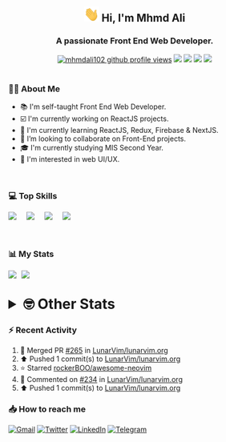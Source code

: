<h2 align="center"><img src="./Hi.gif" width="30px" height="30px"> Hi, I'm Mhmd Ali</h2>

<h3 align="center">A passionate Front End Web Developer.</h3>

<div align="center">
  <a href="#"><img src="https://komarev.com/ghpvc/?username=mhmdali102&style=for-the-badge&logo=" alt="mhmdali102 github profile views" /></a>
  <a href="https://www.linux.org"><img src="https://img.shields.io/badge/OS-Linux-e06c75?style=for-the-badge&logo=linux" /></a>
	<a href="https://archlinux.org"><img src="https://img.shields.io/badge/DISTRO-Arch-56b6c2?style=for-the-badge&logo=arch-linux" /></a>
	<a href="https://dwm.suckless.org"><img src="https://img.shields.io/badge/WM-DWM-005577?style=for-the-badge&logo=dwm" /></a>
	<a href="https://neovim.io"><img src="https://img.shields.io/badge/IDE-Neovim-98c379?style=for-the-badge&logo=neovim" /></a>
</div>

<br>

### :man_technologist: About Me

- :books: I'm self-taught Front End Web Developer.
- :ballot_box_with_check: I'm currently working on ReactJS projects.
- :dart: I'm currently learning ReactJS, Redux, Firebase & NextJS.
- :eyes: I’m looking to collaborate on Front-End projects.
- :mortar_board: I'm currently studying MIS Second Year.
- :art: I'm interested in web UI/UX.

<br>

### :computer: Top Skills

<div style="display:flex;">
<img width ='36px' src ='https://raw.githubusercontent.com/rahulbanerjee26/githubAboutMeGenerator/main/icons/html.svg' />
<img width ='36px' src ='https://raw.githubusercontent.com/rahulbanerjee26/githubAboutMeGenerator/main/icons/css.svg' />
<img width ='36px' src ='https://raw.githubusercontent.com/rahulbanerjee26/githubAboutMeGenerator/main/icons/javascript.svg' />
<img width ='36px' src ='https://raw.githubusercontent.com/rahulbanerjee26/githubAboutMeGenerator/main/icons/reactjs.svg' />
</div>

<br>
<br>

### :bar_chart: My Stats

<img src="https://github-readme-stats.vercel.app/api?username=mhmdali102&show_icons=true&locale=en" width="49%" /><span style="display:inline-block;width:2%"></span><img src="https://github-readme-streak-stats.herokuapp.com/?user=mhmdali102&" width="49%" />

<br>

<details>
<summary style="font-size: 1.75rem; font-weight: bold;"><strong style="font-size: 1.75rem; font-weight: bold;"> 🤓 Other Stats </strong></summary>
<br>

<!--START_SECTION:waka-->
![Lines of code](https://img.shields.io/badge/From%20Hello%20World%20I%27ve%20Written-255%20Thousand%20lines%20of%20code-blue)

**🐱 My GitHub Data** 

> 🏆 898 Contributions in the Year 2022
 > 
> 📦 331.7 kB Used in GitHub's Storage 
 > 
> 💼 Opted to Hire
 > 
> 📜 21 Public Repositories 
 > 
> 🔑 6 Private Repositories  
 > 
**I'm a Night 🦉** 

```text
🌞 Morning    113 commits    ███░░░░░░░░░░░░░░░░░░░░░░   12.99% 
🌆 Daytime    178 commits    █████░░░░░░░░░░░░░░░░░░░░   20.46% 
🌃 Evening    347 commits    ██████████░░░░░░░░░░░░░░░   39.89% 
🌙 Night      232 commits    ██████░░░░░░░░░░░░░░░░░░░   26.67%

```
📅 **I'm Most Productive on Monday** 

```text
Monday       159 commits    ████░░░░░░░░░░░░░░░░░░░░░   18.28% 
Tuesday      138 commits    ████░░░░░░░░░░░░░░░░░░░░░   15.86% 
Wednesday    114 commits    ███░░░░░░░░░░░░░░░░░░░░░░   13.1% 
Thursday     102 commits    ███░░░░░░░░░░░░░░░░░░░░░░   11.72% 
Friday       81 commits     ██░░░░░░░░░░░░░░░░░░░░░░░   9.31% 
Saturday     133 commits    ███░░░░░░░░░░░░░░░░░░░░░░   15.29% 
Sunday       143 commits    ████░░░░░░░░░░░░░░░░░░░░░   16.44%

```


📊 **This Week I Spent My Time On** 

```text
⌚︎ Time Zone: Asia/Beirut

💬 Programming Languages: 
JavaScript               4 hrs 37 mins       ████████░░░░░░░░░░░░░░░░░   33.39% 
Java                     3 hrs 6 mins        █████░░░░░░░░░░░░░░░░░░░░   22.48% 
Lua                      1 hr 42 mins        ███░░░░░░░░░░░░░░░░░░░░░░   12.31% 
Markdown                 1 hr 3 mins         ██░░░░░░░░░░░░░░░░░░░░░░░   7.69% 
CSS                      49 mins             █░░░░░░░░░░░░░░░░░░░░░░░░   5.95%

🔥 Editors: 
Neovim                   13 hrs 49 mins      █████████████████████████   100.0%

🐱‍💻 Projects: 
Unknown Project          5 hrs 22 mins       █████████░░░░░░░░░░░░░░░░   38.91% 
xerolinux.xyz            3 hrs 25 mins       ██████░░░░░░░░░░░░░░░░░░░   24.81% 
dotfiles                 1 hr 53 mins        ███░░░░░░░░░░░░░░░░░░░░░░   13.64% 
lunarvim.org             1 hr 31 mins        ██░░░░░░░░░░░░░░░░░░░░░░░   11.08% 
java                     50 mins             █░░░░░░░░░░░░░░░░░░░░░░░░   6.05%

💻 Operating System: 
Linux                    13 hrs 49 mins      █████████████████████████   100.0%

```

**I Mostly Code in JavaScript** 

```text
JavaScript               12 repos            █████████████░░░░░░░░░░░░   52.17% 
Python                   3 repos             ███░░░░░░░░░░░░░░░░░░░░░░   13.04% 
CSS                      2 repos             ██░░░░░░░░░░░░░░░░░░░░░░░   8.7% 
HTML                     1 repo              █░░░░░░░░░░░░░░░░░░░░░░░░   4.35% 
PHP                      1 repo              █░░░░░░░░░░░░░░░░░░░░░░░░   4.35%

```



 Last Updated on 18/10/2022 19:05:45 UTC
<!--END_SECTION:waka-->

</details>

### :zap: Recent Activity

<!--RECENT_ACTIVITY:start-->
1. 🎉 Merged PR [#265](https://github.com/LunarVim/lunarvim.org/pull/265) in [LunarVim/lunarvim.org](https://github.com/LunarVim/lunarvim.org)
2. ⬆️ Pushed 1 commit(s) to [LunarVim/lunarvim.org](https://github.com/LunarVim/lunarvim.org)
3. ⭐ Starred [rockerBOO/awesome-neovim](https://github.com/rockerBOO/awesome-neovim)
4. 💬 Commented on [#234](https://github.com/LunarVim/lunarvim.org/issues/234#issuecomment-1285908938) in [LunarVim/lunarvim.org](https://github.com/LunarVim/lunarvim.org)
5. ⬆️ Pushed 1 commit(s) to [LunarVim/lunarvim.org](https://github.com/LunarVim/lunarvim.org)
<!--RECENT_ACTIVITY:end-->

### :inbox_tray: How to reach me

[![Gmail](https://img.shields.io/badge/Gmail-D14836?style=for-the-badge&logo=gmail&logoColor=white)](mailto:mhmdalihsen102@gmail.com)
[![Twitter](https://img.shields.io/badge/Twitter-1DA1F2?style=for-the-badge&logo=twitter&logoColor=white)](https://twitter.com/MhmdAliHsen)
[![LinkedIn](https://img.shields.io/badge/LinkedIn-0077B5?style=for-the-badge&logo=linkedin&logoColor=white)](https://www.linkedin.com/in/mhmd-ali-hsen-66b0671b7/)
[![Telegram](https://img.shields.io/badge/Telegram-2CA5E0?style=for-the-badge&logo=telegram&logoColor=white&bgColor=black)](https://t.me/mhmdalihsen)
